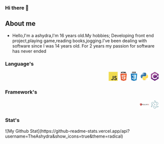 ### Hi there 👋
## About me
- Hello,I'm a ashydra,I'm 16 years old.My hobbies; Developing front end project,playing game,reading books,jogging.I've been dealing with software since I was 14 years old. For 2 years my passion for software has never ended
<h3>Language's</h3>
<p align="right">
<img src="https://raw.githubusercontent.com/devicons/devicon/master/icons/javascript/javascript-original.svg" alt="javascript" width="30" height="30"/>
<img src="https://raw.githubusercontent.com/devicons/devicon/master/icons/html5/html5-original-wordmark.svg" alt="html5" width="30" height="30"/> 
<img src="https://raw.githubusercontent.com/devicons/devicon/master/icons/css3/css3-original-wordmark.svg" alt="css3" width="30" height="30"/> 
<img src="https://raw.githubusercontent.com/devicons/devicon/master/icons/python/python-original.svg" alt="python" width="30" height="30"/>
<img src="https://raw.githubusercontent.com/devicons/devicon/master/icons/csharp/csharp-original.svg" alt="c#" width="30" height="30"/> 
</p>

<h3>Framework's</h3>
<p align="right">
<img src="https://raw.githubusercontent.com/devicons/devicon/master/icons/angularjs/angularjs-original-wordmark.svg" alt="angularjs" width="30" height="30"/> 
<img src="https://raw.githubusercontent.com/devicons/devicon/master/icons/electron/electron-original.svg" alt="electron" width="30" height="30"/> 
</p>

<h3>Stat's</h3>
<p align="left">
![My Github Stat](https://github-readme-stats.vercel.app/api?username=TheAshydra&show_icons=true&theme=radical)
</p>
